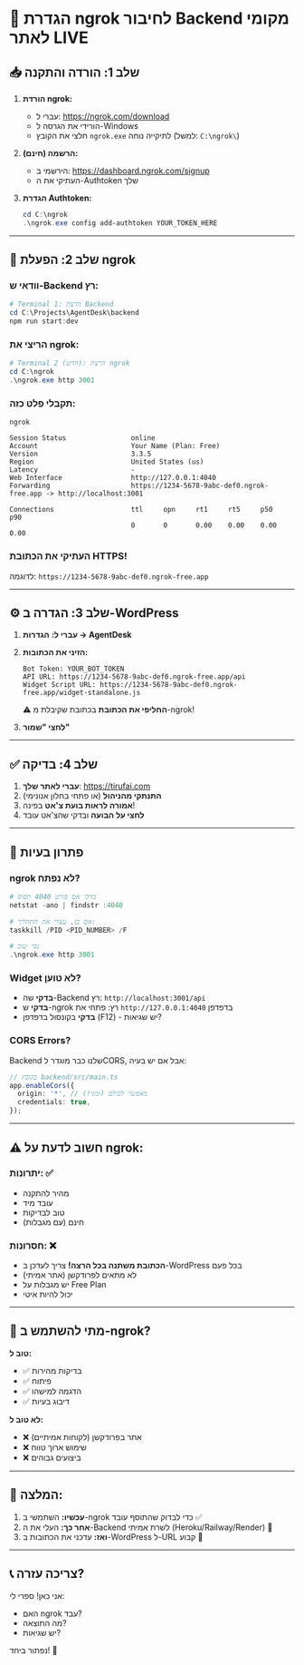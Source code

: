# 🚀 הגדרת ngrok לחיבור Backend מקומי לאתר LIVE

## 📥 שלב 1: הורדה והתקנה

1. **הורדת ngrok:**
   - עברי ל: https://ngrok.com/download
   - הורידי את הגרסה ל-Windows
   - חלצי את הקובץ `ngrok.exe` לתיקייה נוחה (למשל: `C:\ngrok\`)

2. **הרשמה (חינם):**
   - הירשמי ב: https://dashboard.ngrok.com/signup
   - העתיקי את ה-Authtoken שלך

3. **הגדרת Authtoken:**
   ```powershell
   cd C:\ngrok
   .\ngrok.exe config add-authtoken YOUR_TOKEN_HERE
   ```

---

## 🚀 שלב 2: הפעלת ngrok

### וודאי ש-Backend רץ:
```powershell
# Terminal 1: הרצת Backend
cd C:\Projects\AgentDesk\backend
npm run start:dev
```

### הריצי את ngrok:
```powershell
# Terminal 2 (חדש): הרצת ngrok
cd C:\ngrok
.\ngrok.exe http 3001
```

### תקבלי פלט כזה:
```
ngrok

Session Status                online
Account                       Your Name (Plan: Free)
Version                       3.3.5
Region                        United States (us)
Latency                       -
Web Interface                 http://127.0.0.1:4040
Forwarding                    https://1234-5678-9abc-def0.ngrok-free.app -> http://localhost:3001

Connections                   ttl     opn     rt1     rt5     p50     p90
                              0       0       0.00    0.00    0.00    0.00
```

### **העתיקי את הכתובת HTTPS!**
לדוגמה: `https://1234-5678-9abc-def0.ngrok-free.app`

---

## ⚙️ שלב 3: הגדרה ב-WordPress

1. **עברי ל:** **הגדרות → AgentDesk**

2. **הזיני את הכתובות:**
   ```
   Bot Token: YOUR_BOT_TOKEN
   API URL: https://1234-5678-9abc-def0.ngrok-free.app/api
   Widget Script URL: https://1234-5678-9abc-def0.ngrok-free.app/widget-standalone.js
   ```
   
   ⚠️ **החליפי את הכתובת** בכתובת שקיבלת מ-ngrok!

3. **לחצי "שמור"**

---

## ✅ שלב 4: בדיקה

1. **עברי לאתר שלך**: https://tirufai.com
2. **התנתקי מהניהול** (או פתחי בחלון אנונימי)
3. **אמורה לראות בועת צ'אט** בפינה!
4. **לחצי על הבועה** ובדקי שהצ'אט עובד

---

## 🐛 פתרון בעיות

### ngrok לא נפתח?
```powershell
# בדקי אם פורט 4040 תפוס
netstat -ano | findstr :4040

# אם כן, עצרי את התהליך:
taskkill /PID <PID_NUMBER> /F

# נסי שוב
.\ngrok.exe http 3001
```

### Widget לא טוען?
- **בדקי** שה-Backend רץ: `http://localhost:3001/api`
- **בדקי** ש-ngrok רץ: פתחי את `http://127.0.0.1:4040` בדפדפן
- **בדקי** בקונסול בדפדפן (F12) - יש שגיאות?

### CORS Errors?
Backend שלנו כבר מוגדר לCORS, אבל אם יש בעיה:

```typescript
// בקובץ backend/src/main.ts
app.enableCors({
  origin: '*', // מאפשר לכולם (זמני!)
  credentials: true,
});
```

---

## ⚠️ חשוב לדעת על ngrok:

### יתרונות: ✅
- מהיר להתקנה
- עובד מיד
- טוב לבדיקות
- חינם (עם מגבלות)

### חסרונות: ❌
- **הכתובת משתנה בכל הרצה!** צריך לעדכן ב-WordPress בכל פעם
- לא מתאים לפרודקשן (אתר אמיתי)
- יש מגבלות על Free Plan
- יכול להיות איטי

---

## 🎯 מתי להשתמש ב-ngrok?

**טוב ל:**
- ✅ בדיקות מהירות
- ✅ פיתוח
- ✅ הדגמה למישהו
- ✅ דיבוג בעיות

**לא טוב ל:**
- ❌ אתר בפרודקשן (לקוחות אמיתיים)
- ❌ שימוש ארוך טווח
- ❌ ביצועים גבוהים

---

## 🚀 המלצה:

1. **עכשיו:** השתמשי ב-ngrok כדי לבדוק שהתוסף עובד ✅
2. **אחר כך:** העלי את ה-Backend לשרת אמיתי (Heroku/Railway/Render) 🚀
3. **ואז:** עדכני את הכתובות ב-WordPress ל-URL קבוע 🎯

---

## 📞 צריכה עזרה?

אני כאן! ספרי לי:
- האם ngrok עבד?
- מה התוצאה?
- יש שגיאות?

נפתור ביחד! 💪

